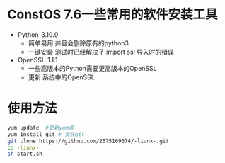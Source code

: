# ConstOS 7.6一些常用的软件安装工具
 - Python-3.10.9
    - 简单易用 并且会删除原有的python3
    - 一键安装 测试时已经解决了 import ssl 导入时的错误
 - OpenSSL-1.1.1
    - 一些高版本的Python需要更高版本的OpenSSL 
    - 更新 系统中的OpenSSL

# 使用方法
~~~sh
yum update  #更新yum源
yum install git # 安装git
git clone https://github.com/2575169674/-liunx-.git
cd -liunx-
sh start.sh
~~~
